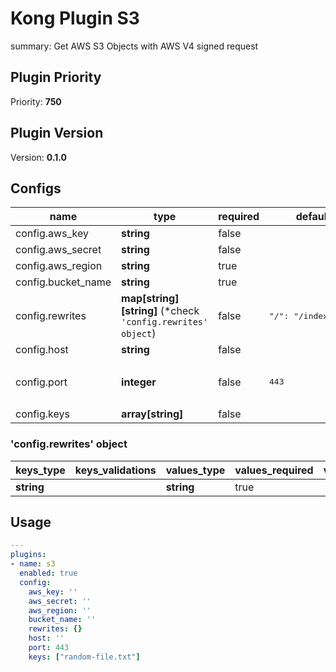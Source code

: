 # Kong Plugin S3

summary: Get AWS S3 Objects with AWS V4 signed request

<!-- BEGINNING OF KONG-PLUGIN DOCS HOOK -->
## Plugin Priority

Priority: **750**

## Plugin Version

Version: **0.1.0**

## Configs

| name | type | required | default | validations |
| ---- | ---- | -------- | ------- | ----------- |
| config.aws_key | **string** | false |  |  |
| config.aws_secret | **string** | false |  |  |
| config.aws_region | **string** | true |  |  |
| config.bucket_name | **string** | true |  |  |
| config.rewrites | **map[string][string]** (*check `'config.rewrites' object`) | false | <pre>"/": "/index.html"</pre> |  |
| config.host | **string** | false |  |  |
| config.port | **integer** | false | <pre>443</pre> | <pre>- between:<br/>  - 0<br/>  - 65535</pre> |
| config.keys | **array[string]** | false | | |

### 'config.rewrites' object

| keys_type | keys_validations | values_type | values_required | values_default | values_validations |
| --------- | ---------------- | ----------- | --------------- | -------------- | ------------------ |
| **string** |  | **string** | true |  |  |

## Usage

```yaml
---
plugins:
- name: s3
  enabled: true
  config:
    aws_key: ''
    aws_secret: ''
    aws_region: ''
    bucket_name: ''
    rewrites: {}
    host: ''
    port: 443
    keys: ["random-file.txt"]
```
<!-- END OF KONG-PLUGIN DOCS HOOK -->

